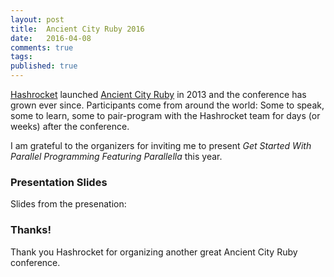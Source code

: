```yaml
---
layout: post
title:  Ancient City Ruby 2016
date:   2016-04-08
comments: true
tags: 
published: true
---
```

 
[Hashrocket](http://hashrocket.com) launched [Ancient City Ruby](http://www.ancientcityruby.com/) in 2013 and the conference has grown ever since. Participants come from around the world: Some to speak, some to learn, some to pair-program with the Hashrocket team for days (or weeks) after the conference.
 
I am grateful to the organizers for inviting me to present _Get Started With Parallel Programming Featuring Parallella_ this year. 

<!--more-->

### Presentation Slides

Slides from the presenation:

<center><script async class="speakerdeck-embed" data-id="ac573691308d47c7a64ca2e015afde9c" data-ratio="1.77777777777778" src="//speakerdeck.com/assets/embed.js"></script></center>

### Thanks!

Thank you Hashrocket for organizing another great Ancient City Ruby conference.

